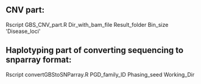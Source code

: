 ## CNV part:
Rscript GBS_CNV_part.R Dir_with_bam_file Result_folder Bin_size 'Disease_loci'

## Haplotyping part of converting sequencing to snparray format:
Rscript convertGBStoSNParray.R PGD_family_ID Phasing_seed Working_Dir
